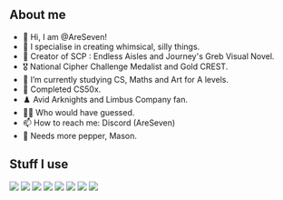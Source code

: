 ## About me
- 👋 Hi, I am @AreSeven!
- 👀 I specialise in creating whimsical, silly things.
- 📂 Creator of SCP : Endless Aisles and Journey's Greb Visual Novel.
- 🎖️ National Cipher Challenge Medalist and Gold CREST.
- 🌱 I’m currently studying CS, Maths and Art for A levels.
- 💾 Completed CS50x.
- ♟️ Avid Arknights and Limbus Company fan.
- 🏳️‍⚧️ Who would have guessed.
- 📫 How to reach me: Discord (AreSeven)
- 🧂 Needs more pepper, Mason.



## Stuff I use
<img src="https://img.shields.io/badge/Python-%233776AB?logo=python&logoColor=%23FFFFFF"> <img src="https://img.shields.io/badge/JavaScript-%23F7DF1E?logo=javascript&logoColor=%23FFFFFF"> <img src="https://img.shields.io/badge/RenPy-%23FFFFFF?logo=renpy&logoColor=%23FFFFFF&color=%23FF7F7F"> <img src="https://img.shields.io/badge/PyCharm-%23FFFFFF?logo=pycharm&logoColor=%23FFFFFF&color=%2388FF00"> <img src="https://img.shields.io/badge/Godot-%23FFFFFF?logo=godotengine&logoColor=%23FFFFFF&color=%23478CBF"> <img src="https://img.shields.io/badge/C-%23FFFFFF?logo=c&logoColor=%23FFFFFF&color=%23A8B9CC">
<img src="https://img.shields.io/badge/C%2B%2B-%23FFFFFF?logo=cplusplus&logoColor=%23FFFFFF&color=%2300599C"> <img src="https://img.shields.io/badge/Discord-%23FFFFFF?logo=discord&logoColor=%23FFFFFF&color=%235865F2">
